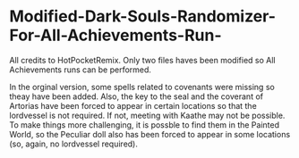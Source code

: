 # Modified-Dark-Souls-Randomizer-For-All-Achievements-Run-
All credits to HotPocketRemix. Only two files haves been modified so All Achievements  runs can be performed.

In the orginal version, some spells related to covenants were missing so theay have been added.
Also, the key to the seal and the coverant of Artorias have been forced to appear in certain locations so that the lordvessel is not required. If not, meeting with Kaathe may not be possible. To make things more challenging, it is possble to find them in the Painted World, so the Peculiar doll also has been forced to appear in some locations (so, again, no lordvessel required).
